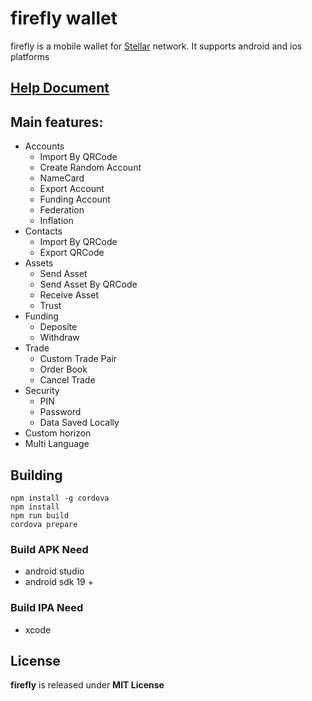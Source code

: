 # firefly walletfirefly is a mobile wallet for [Stellar](https://stellar.org) network. It supports android and ios platforms## [Help Document](https://wallet.fchain.io/manual/#0)## Main features:* Accounts	* Import By QRCode	* Create Random Account	* NameCard	* Export Account	* Funding Account	* Federation	* Inflation* Contacts	* Import By QRCode	* Export QRCode* Assets	* Send Asset	* Send Asset By QRCode	* Receive Asset	* Trust* Funding	* Deposite	* Withdraw* Trade	* Custom Trade Pair	* Order Book	* Cancel Trade* Security	* PIN	* Password	* Data Saved Locally* Custom horizon* Multi Language## Building```npm install -g cordovanpm installnpm run buildcordova prepare```### Build APK Need- android studio- android sdk 19 +### Build IPA Need- xcode## License**firefly** is released under **MIT License**